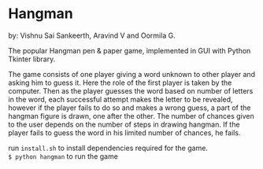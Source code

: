 # Hangman
by: Vishnu Sai Sankeerth, Aravind V and Oormila G.

The popular Hangman pen & paper game, implemented in GUI with Python Tkinter library.

The game consists of one player giving a word unknown to other player and asking him
to guess it. Here the role of the first player is taken by the computer. Then as the player
guesses the word based on number of letters in the word, each successful attempt
makes the letter to be revealed, however if the player fails to do so and makes a wrong
guess, a part of the hangman figure is drawn, one after the other. The number of
chances given to the user depends on the number of steps in drawing hangman. If the
player fails to guess the word in his limited number of chances, he fails.

run `` install.sh `` to install dependencies required for the game.  
``
$ python hangman
``
to run the game
